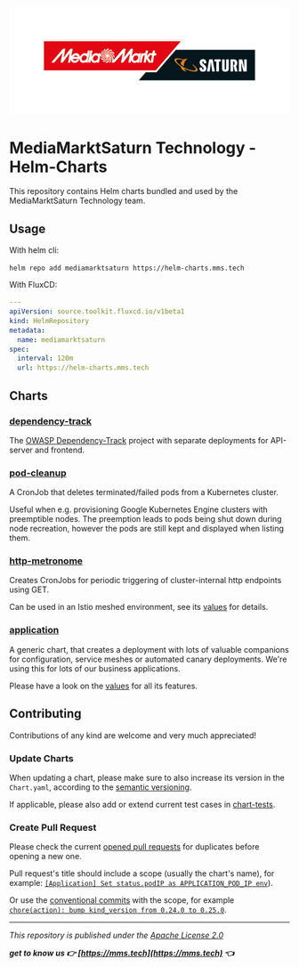 ![MediaMarktSaturng Logo](assets/mms.png)

# MediaMarktSaturn Technology - Helm-Charts

This repository contains Helm charts bundled and used by the MediaMarktSaturn Technology team.

## Usage

With helm cli:

`helm repo add mediamarktsaturn https://helm-charts.mms.tech`

With FluxCD:

```yaml
---
apiVersion: source.toolkit.fluxcd.io/v1beta1
kind: HelmRepository
metadata:
  name: mediamarktsaturn
spec:
  interval: 120m
  url: https://helm-charts.mms.tech
```

## Charts

### [dependency-track](https://github.com/MediaMarktSaturn/helm-charts/tree/main/charts/dependency-track)

The [OWASP Dependency-Track](https://owasp.org/www-project-dependency-track/) project with separate deployments for API-server and frontend.

### [pod-cleanup](https://github.com/MediaMarktSaturn/helm-charts/tree/main/charts/pod-cleanup)

A CronJob that deletes terminated/failed pods from a Kubernetes cluster.

Useful when e.g. provisioning Google Kubernetes Engine clusters with preemptible nodes. The preemption leads to pods being shut down during node recreation, however the pods are still kept and displayed when listing them.

### [http-metronome](https://github.com/MediaMarktSaturn/helm-charts/tree/main/charts/http-metronome)

Creates CronJobs for periodic triggering of cluster-internal http endpoints using GET.

Can be used in an Istio meshed environment, see its [values](https://github.com/MediaMarktSaturn/helm-charts/tree/main/charts/http-metronome/values.yaml) for details.

### [application](https://github.com/MediaMarktSaturn/helm-charts/tree/main/charts/application)

A generic chart, that creates a deployment with lots of valuable companions for configuration, service meshes or automated canary deployments.
We're using this for lots of our business applications.

Please have a look on the [values](https://github.com/MediaMarktSaturn/helm-charts/tree/main/charts/application/values.yaml) for all its features.

## Contributing

Contributions of any kind are welcome and very much appreciated!

### Update Charts

When updating a chart, please make sure to also increase its version in the `Chart.yaml`, according to the [semantic versioning](https://semver.org).

If applicable, please also add or extend current test cases in [chart-tests](./chart-tests/).

### Create Pull Request

Please check the current [opened pull requests](https://github.com/MediaMarktSaturn/helm-charts/pulls?q=is%3Apr+is%3Aopen+) for duplicates before opening a new one.

Pull request's title should include a scope (usually the chart's name),
for example: [`[Application] Set status.podIP as APPLICATION_POD_IP env`](https://github.com/MediaMarktSaturn/helm-charts/pull/159)).

Or use the [conventional commits](https://www.conventionalcommits.org/en/v1.0.0/) with the scope,
for example [`chore(action): bump kind_version from 0.24.0 to 0.25.0`](https://github.com/MediaMarktSaturn/helm-charts/pull/162).

---

_This repository is published under the [Apache License 2.0](https://www.apache.org/licenses/LICENSE-2.0)_

**_get to know us 👉 [https://mms.tech](https://mms.tech) 👈_**
